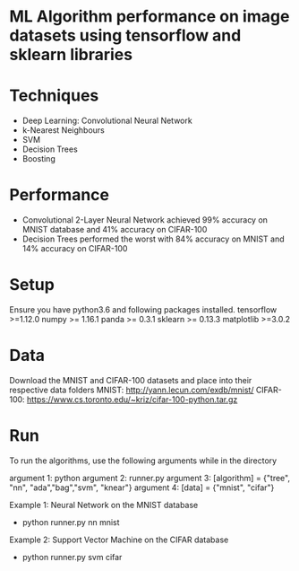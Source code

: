 # ML Algorithm performance on image datasets using tensorflow and sklearn libraries

# Techniques
- Deep Learning: Convolutional Neural Network
- k-Nearest Neighbours
- SVM
- Decision Trees
- Boosting

# Performance
- Convolutional 2-Layer Neural Network achieved 99% accuracy on MNIST database and 41% accuracy on CIFAR-100
- Decision Trees performed the worst with 84% accuracy on MNIST and 14% accuracy on CIFAR-100

# Setup
Ensure you have python3.6 and following packages installed.
tensorflow >=1.12.0
numpy >= 1.16.1
panda >= 0.3.1
sklearn >= 0.13.3
matplotlib >=3.0.2

# Data
Download the MNIST and CIFAR-100 datasets and place into their respective data folders
MNIST: http://yann.lecun.com/exdb/mnist/
CIFAR-100: https://www.cs.toronto.edu/~kriz/cifar-100-python.tar.gz

# Run
To run the algorithms, use the following arguments while in the directory

argument 1: python
argument 2: runner.py
argument 3: [algorithm] = {"tree", "nn", "ada","bag","svm", "knear"}
argument 4: [data] = {"mnist", "cifar"}

Example 1: Neural Network on the MNIST database
- python runner.py nn mnist

Example 2: Support Vector Machine on the CIFAR database
- python runner.py svm cifar

